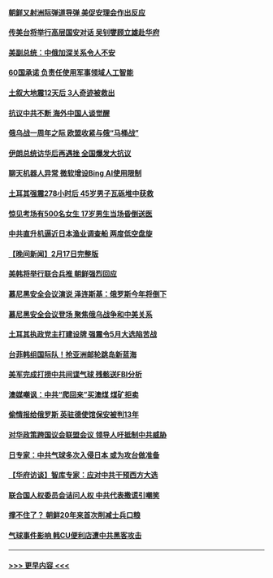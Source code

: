 #### [朝鲜又射洲际弹道导弹 美促安理会作出反应](../pages/prog202/a103652156.md?t=02190644) 
#### [传美台将举行高层国安对话 吴钊燮顾立雄赴华府](../pages/prog202/a103652097.md?t=02190644) 
#### [美副总统：中俄加深关系令人不安](../pages/prog202/a103652099.md?t=02190644) 
#### [60国承诺  负责任使用军事领域人工智能](../pages/prog202/a103652100.md?t=02190644) 
#### [土叙大地震12天后 3人奇迹被救出](../pages/prog202/a103652101.md?t=02190644) 
#### [抗议中共不断 海外中国人谈觉醒](../pages/prog202/a103652105.md?t=02190644) 
#### [俄乌战一周年之际 欧盟收紧与俄“马桶战”](../pages/prog202/a103652000.md?t=02190644) 
#### [伊朗总统访华后再遇挫 全国爆发大抗议](../pages/prog202/a103651997.md?t=02190644) 
#### [聊天机器人异常 微软增设Bing AI使用限制](../pages/prog202/a103652003.md?t=02190644) 
#### [土耳其强震278小时后 45岁男子瓦砾堆中获救](../pages/prog202/a103651944.md?t=02190644) 
#### [惊见考场有500名女生 17岁男生当场昏倒送医](../pages/prog202/a103651934.md?t=02190644) 
#### [中共直升机逼近日本渔业调查船 两度低空盘旋](../pages/prog202/a103651914.md?t=02190644) 
#### [【晚间新闻】2月17日完整版](../pages/prog202/a103651825.md?t=02190644) 
#### [美韩将举行联合兵推 朝鲜强烈回应](../pages/prog202/a103651844.md?t=02190644) 
#### [慕尼黑安全会议演说 泽连斯基：俄罗斯今年将倒下](../pages/prog202/a103651776.md?t=02190644) 
#### [慕尼黑安全会议登场 聚焦俄乌战争和中美关系](../pages/prog202/a103651762.md?t=02190644) 
#### [土耳其执政党主打建设牌 强震令5月大选陷苦战](../pages/prog202/a103651746.md?t=02190644) 
#### [台菲韩组国际队！抢亚洲邮轮跳岛新蓝海](../pages/prog202/a103651713.md?t=02190644) 
#### [美军完成打捞中共间谍气球 残骸送FBI分析](../pages/prog202/a103651710.md?t=02190644) 
#### [澳媒嘲讽：中共“爬回来”买澳煤 煤矿拒卖](../pages/prog202/a103651638.md?t=02190644) 
#### [偷情报给俄罗斯 英驻德使馆保安被判13年](../pages/prog202/a103651543.md?t=02190644) 
#### [对华政策跨国议会联盟会议 领导人吁抵制中共威胁](../pages/prog202/a103651542.md?t=02190644) 
#### [日专家：中共气球多次入侵日本 或为攻台做准备](../pages/prog202/a103651541.md?t=02190644) 
#### [【华府访谈】智库专家：应对中共干预西方大选](../pages/prog202/a103651547.md?t=02190644) 
#### [联合国人权委员会诘问人权 中共代表撒谎引嘲笑](../pages/prog202/a103651463.md?t=02190644) 
#### [撑不住了？ 朝鲜20年来首次削减士兵口粮](../pages/prog202/a103651306.md?t=02190644) 
#### [气球事件影响 韩CU便利店遭中共黑客攻击](../pages/prog202/a103651309.md?t=02190644) 

----
#### [ >>> 更早内容 <<< ](../indexes/prog202-earlier.md)
